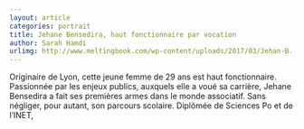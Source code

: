 ```yaml
---
layout: article
categories: portrait
title: Jehane Bensedira, haut fonctionnaire par vocation
author: Sarah Hamdi
urlimg: http://www.meltingbook.com/wp-content/uploads/2017/03/Jehan-B.-portrait-365x280.jpg
---
```


Originaire de Lyon, cette jeune femme de 29 ans est haut fonctionnaire. Passionnée par les enjeux publics, auxquels elle a voué sa carrière, Jehane Bensedira a fait ses premières armes dans le monde associatif.   Sans négliger, pour autant, son parcours scolaire. Diplômée de Sciences Po et de l’INET, 